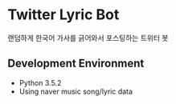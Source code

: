 # Twitter Lyric Bot

랜덤하게 한국어 가사를 긁어와서 포스팅하는 트위터 봇

## Development Environment

  - Python 3.5.2
  - Using naver music song/lyric data
